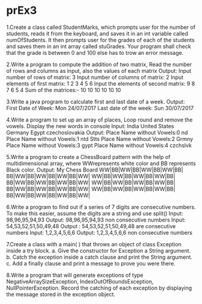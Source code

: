# prEx3
1.Create a class called StudentMarks, which prompts user for the number of students, reads it from the keyboard, and saves it in an int variable called numOfStudents. It then prompts user for the grades of each of the students and saves them in an int array called stuGrades. Your program shall check that the grade is between 0 and 100 else has to trow an error message.

2.Write a program to compute the addition of two matrix, Read the number of rows and columns as input, also the values of each matrix Output: Input number of rows of matrix: 3 Input number of columns of matrix: 2 Input elements of first matrix: 1 2 3 4 5 6 Input the elements of second matrix: 9 8 7 6 5 4 Sum of the matrices:- 10 10 10 10 10 10

3.Write a java program to calculate first and last date of a week. Output: First Date of Week: Mon 24/07/2017 Last date of the week: Sun 30/07/2017

4.Write a program to set up an array of places, Loop round and remove the vowels. Display the new words in console Input: India United States Germany Egypt czechoslovakia Output: Place Name without Vowels:0 nd Place Name without Vowels:1 ntd Stts
Place Name without Vowels:2 Grmny Place Name without Vowels:3 gypt Place Name without Vowels:4 czchslvk

5.Write a program to create a ChessBoard pattern with the help of multidimensional array, where WWrepresents white color and BB represents Black color. Output: My Chess Board WW|BB|WW|BB|WW|BB|WW|BB| BB|WW|BB|WW|BB|WW|BB|WW| WW|BB|WW|BB|WW|BB|WW|BB| BB|WW|BB|WW|BB|WW|BB|WW| WW|BB|WW|BB|WW|BB|WW|BB| BB|WW|BB|WW|BB|WW|BB|WW| WW|BB|WW|BB|WW|BB|WW|BB| BB|WW|BB|WW|BB|WW|BB|WW|

6.Write a program to find out if a series of 7 digits are consecutive numbers. To make this easier, assume the digits are a string and use split() Input: 98,96,95,94,93 Output: 98,96,95,94,93 non consecutive numbers Input: 54,53,52,51,50,49,48 Output : 54,53,52,51,50,49,48 are consecutive numbers Input: 1,2,3,4,5,6,6 Output: 1,2,3,4,5,6,6 non consecutive numbers

7.Create a class with a main( ) that throws an object of class Exception inside a try block. a. Give the constructor for Exception a String argument. b. Catch the exception inside a catch clause and print the String argument. c. Add a finally clause and print a message to prove you were there.

8.Write a program that will generate exceptions of type NegativeArraySizeException, IndexOutOfBoundsException, NullPointerException. Record the catching of each exception by displaying the message stored in the exception object.
